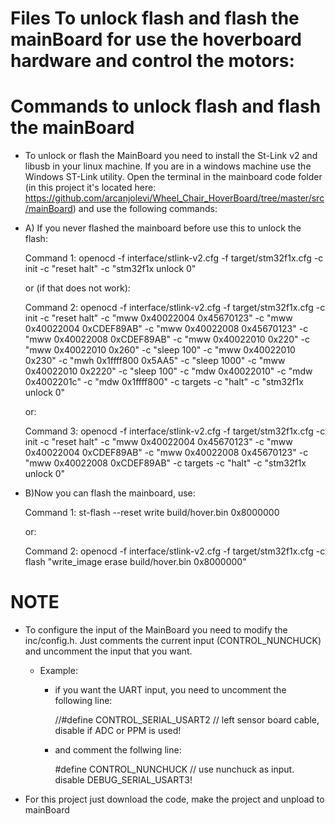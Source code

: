# Files To unlock flash and flash the mainBoard for use the hoverboard hardware and control the motors:

# Commands to unlock flash and flash the mainBoard

 * To unlock or flash the MainBoard you need to install the St-Link v2  and libusb in your linux machine. 
   If you are in a windows machine use the Windows ST-Link utility. Open the terminal in the mainboard code folder (in this 
   project it's located here: https://github.com/arcanjolevi/Wheel_Chair_HoverBoard/tree/master/src/mainBoard) and use the following commands:

 * A) If you never flashed the mainboard before use this to unlock the flash:

   Command 1: openocd -f interface/stlink-v2.cfg -f target/stm32f1x.cfg -c init -c "reset halt" -c "stm32f1x unlock 0"

   or (if that does not work):

   Command 2: openocd -f interface/stlink-v2.cfg -f target/stm32f1x.cfg -c init -c "reset halt" -c "mww 0x40022004 0x45670123" -c "mww 0x40022004 0xCDEF89AB" -c "mww 0x40022008 0x45670123" -c "mww 0x40022008 0xCDEF89AB" -c "mww 0x40022010 0x220" -c "mww 0x40022010 0x260" -c "sleep 100" -c "mww 0x40022010 0x230" -c "mwh 0x1ffff800 0x5AA5" -c "sleep 1000" -c "mww 0x40022010 0x2220" -c "sleep 100" -c "mdw 0x40022010" -c "mdw 0x4002201c" -c "mdw 0x1ffff800" -c targets -c "halt" -c "stm32f1x unlock 0"

   or:

   Command 3: openocd -f interface/stlink-v2.cfg -f target/stm32f1x.cfg -c init -c "reset halt" -c "mww 0x40022004 0x45670123" -c "mww 0x40022004 0xCDEF89AB" -c "mww 0x40022008 0x45670123" -c "mww 0x40022008 0xCDEF89AB" -c targets -c "halt" -c "stm32f1x unlock 0"


 * B)Now you can flash the mainboard, use:

   Command 1: st-flash --reset write build/hover.bin 0x8000000

   or:

   Command 2: openocd -f interface/stlink-v2.cfg -f target/stm32f1x.cfg -c flash "write_image erase build/hover.bin 0x8000000"


# NOTE
 * To configure the input of the MainBoard you need to modify the inc/config.h.
   Just comments the current input (CONTROL_NUNCHUCK) and uncomment the input that you want.

   * Example: 
     * if you want the UART input, you need to uncomment the following line:
     
       //#define CONTROL_SERIAL_USART2       // left sensor board cable, disable if ADC or PPM is used!
       
     * and comment the follwing line:
     
       #define CONTROL_NUNCHUCK            // use nunchuck as input. disable DEBUG_SERIAL_USART3!
       
  * For this project just download the code, make the project and unpload to mainBoard

